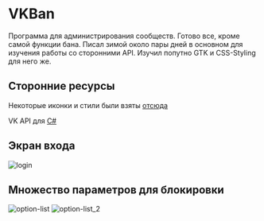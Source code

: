 # VKBan
Программа для администрирования сообществ. Готово все, кроме самой функции бана. Писал зимой около пары дней в основном для изучения работы со сторонними API. Изучил попутно GTK и CSS-Styling для него же. 
## Сторонние ресурсы
Некоторые иконки и стили были взяты [отсюда](https://github.com/horst3180/arc-theme)

VK API для [C#](https://github.com/vknet/vk)
## Экран входа
![login](http://i.imgur.com/cnGuVIk.png)
## Множество параметров для блокировки
![option-list](https://imgur.com/ZBVzLIh)
![option-list_2](https://imgur.com/NPIm7kW)